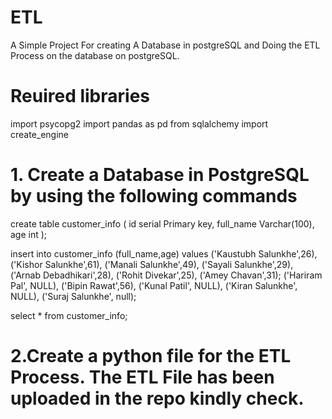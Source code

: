 # ETL

A Simple Project For creating A Database in postgreSQL and Doing the ETL Process on the database on postgreSQL.

# Reuired libraries 
import psycopg2
import pandas as pd
from sqlalchemy import create_engine

# 1. Create a Database in PostgreSQL by using the following commands 
create table customer_info (
id serial Primary key,
full_name Varchar(100),
age int
);

insert into customer_info (full_name,age)
values
('Kaustubh Salunkhe',26),
('Kishor Salunkhe',61),
('Manali Salunkhe',49),
('Sayali Salunkhe',29),
('Arnab Debadhikari',28),
('Rohit Divekar',25),
('Amey Chavan',31);
('Hariram Pal', NULL),
('Bipin Rawat',56),
('Kunal Patil', NULL),
('Kiran Salunkhe', NULL),
('Suraj Salunkhe', null);

select * from customer_info;

# 2.Create a python file for the ETL Process. The ETL File has been uploaded in the repo kindly check.
